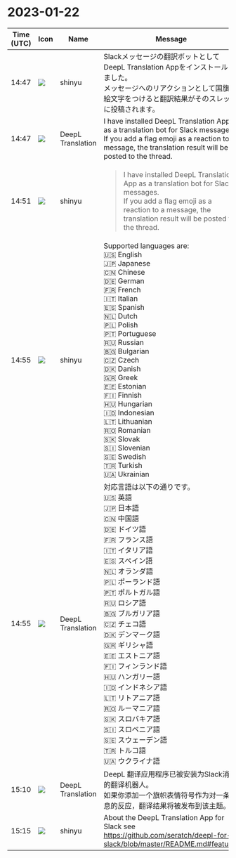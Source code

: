 # 2023-01-22

|Time (UTC)|Icon|Name|Message|
|---|---|---|---|
|14:47|![](https://avatars.slack-edge.com/2018-04-27/354445776386_e258f5ed5ba887b08668_72.jpg)|shinyu|Slackメッセージの翻訳ボットとしてDeepL Translation Appをインストールしました。<br>メッセージへのリアクションとして国旗の絵文字をつけると翻訳結果がそのスレッドに投稿されます。|
|14:47|![](https://avatars.slack-edge.com/2023-01-22/4703892366048_dd8fde69fd74a2ed7a1d_72.png)|DeepL Translation|I have installed DeepL Translation App as a translation bot for Slack messages.<br>If you add a flag emoji as a reaction to a message, the translation result will be posted to the thread.|
|14:51|![](https://avatars.slack-edge.com/2018-04-27/354445776386_e258f5ed5ba887b08668_72.jpg)|shinyu|<blockquote>I have installed DeepL Translation App as a translation bot for Slack messages.<br>If you add a flag emoji as a reaction to a message, the translation result will be posted to the thread.</blockquote>|
|14:55|![](https://avatars.slack-edge.com/2018-04-27/354445776386_e258f5ed5ba887b08668_72.jpg)|shinyu|Supported languages are:<br>🇺🇸  English<br>🇯🇵  Japanese<br>🇨🇳  Chinese<br>🇩🇪  German<br>🇫🇷  French<br>🇮🇹  Italian<br>🇪🇸  Spanish<br>🇳🇱  Dutch<br>🇵🇱  Polish<br>🇵🇹  Portuguese<br>🇷🇺  Russian<br>🇧🇬  Bulgarian<br>🇨🇿  Czech<br>🇩🇰  Danish<br>🇬🇷  Greek<br>🇪🇪  Estonian<br>🇫🇮  Finnish<br>🇭🇺  Hungarian<br>🇮🇩  Indonesian<br>🇱🇹  Lithuanian<br>🇷🇴  Romanian<br>🇸🇰  Slovak<br>🇸🇮  Slovenian<br>🇸🇪  Swedish<br>🇹🇷  Turkish<br>🇺🇦  Ukrainian|
|14:55|![](https://avatars.slack-edge.com/2023-01-22/4703892366048_dd8fde69fd74a2ed7a1d_72.png)|DeepL Translation|対応言語は以下の通りです。<br>🇺🇸 英語<br>🇯🇵 日本語<br>🇨🇳 中国語<br>🇩🇪 ドイツ語<br>🇫🇷 フランス語<br>🇮🇹 イタリア語<br>🇪🇸 スペイン語<br>🇳🇱 オランダ語<br>🇵🇱 ポーランド語<br>🇵🇹 ポルトガル語<br>🇷🇺 ロシア語<br>🇧🇬 ブルガリア語<br>🇨🇿 チェコ語<br>🇩🇰 デンマーク語<br>🇬🇷 ギリシャ語<br>🇪🇪 エストニア語<br>🇫🇮 フィンランド語<br>🇭🇺 ハンガリー語<br>🇮🇩 インドネシア語<br>🇱🇹 リトアニア語<br>🇷🇴 ルーマニア語<br>🇸🇰 スロバキア語<br>🇸🇮 スロベニア語<br>🇸🇪 スウェーデン語<br>🇹🇷 トルコ語<br>🇺🇦 ウクライナ語|
|15:10|![](https://avatars.slack-edge.com/2023-01-22/4703892366048_dd8fde69fd74a2ed7a1d_72.png)|DeepL Translation|DeepL 翻译应用程序已被安装为Slack消息的翻译机器人。<br>如果你添加一个旗帜表情符号作为对一条信息的反应，翻译结果将被发布到该主题。|
|15:15|![](https://avatars.slack-edge.com/2018-04-27/354445776386_e258f5ed5ba887b08668_72.jpg)|shinyu|About the DeepL Translation App for Slack see <https://github.com/seratch/deepl-for-slack/blob/master/README.md#features>|
